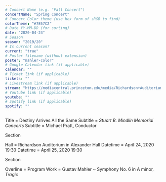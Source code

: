 ```yaml
---
# Concert Name (e.g. "Fall Concert")
concertName: "Spring Concert"
# Concert Color theme (use hex form of sRGB to find)
colorTheme: "#7E57C2"
# Date YY-MM-DD (for sorting)
date: "2020-04-24"
# Season
season: "2019/20"
# Is current season?
current: "true"
# Poster filename (without extension)
poster: "mahler-color"
# Google Calendar link (if applicable)
calendar: ""
# Ticket link (if applicable)
tickets: ""
# Livestream link (if applicable)
stream: "https://mediacentral.princeton.edu/media/Richardson+Auditorium/1_tmulc7h5/18927281"
# Youtube link (if applicable)
youtube: ""
# Spotify link (if applicable)
spotify: ""
---
```

Title = Destiny Arrives All the Same
Subtitle = *Stuart B. Mindlin Memorial Concerts*
Subtitle = Michael Pratt, Conductor

Section

Hall = Richardson Auditorium in Alexander Hall
Datetime = April 24, 2020 19:30
Datetime = April 25, 2020 19:30

Section

Overline = Program
Work = Gustav Mahler ~ Symphony No. 6 in A minor, *Tragic*
